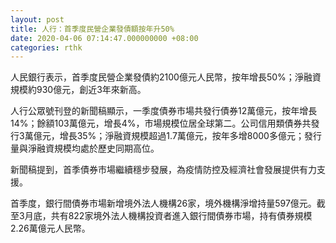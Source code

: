 ```yaml
---
layout: post
title: 人行：首季度民營企業發債額按年升50%
date: 2020-04-06 07:14:47.000000000 +08:00
categories: rthk
---
```


人民銀行表示，首季度民營企業發債約2100億元人民幣，按年增長50%；淨融資規模約930億元，創近3年來新高。

人行公眾號刊登的新聞稿顯示，一季度債券市場共發行債券12萬億元，按年增長14%；餘額103萬億元，增長4%，市場規模位居全球第二。公司信用類債券共發行3萬億元，增長35%；淨融資規模超過1.7萬億元，按年多增8000多億元；發行量與淨融資規模均處於歷史同期高位。

新聞稿提到，首季債券市場繼續穩步發展，為疫情防控及經濟社會發展提供有力支援。

首季度，銀行間債券市場新增境外法人機構26家，境外機構淨增持量597億元。截至3月底，共有822家境外法人機構投資者進入銀行間債券市場，持有債券規模2.26萬億元人民幣。
